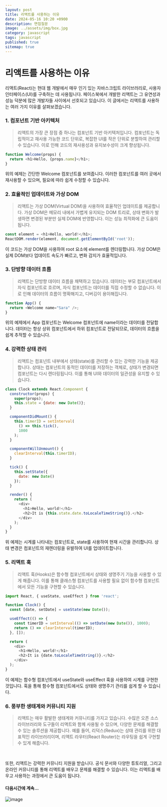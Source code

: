```yaml
---
layout: post
title: 리액트를 사용하는 이유
date: 2024-05-16 10:20 +0900
description: 면접질문
image: ../assets/img/box.jpg
category: javascript
tags: javascript 
published: true
sitemap: true
---
```




# 리액트를 사용하는 이유
리액트(React)는 현대 웹 개발에서 매우 인기 있는 자바스크립트 라이브러리로, 사용자 인터페이스(UI)를 구축하는 데 사용됩니다. 페이스북에서 개발한 리액트는 그 유연성과 성능 덕분에 많은 개발자들 사이에서 선호되고 있습니다. 이 글에서는 리액트를 사용하는 여러 가지 이유를 살펴보겠습니다.

### 1. 컴포넌트 기반 아키텍처
>리액트의 가장 큰 장점 중 하나는 컴포넌트 기반 아키텍처입니다. 컴포넌트는 독립적이고 재사용 가능한 코드 단위로, 복잡한 UI를 작은 단위로 분할하여 관리할 수 있습니다. 이로 인해 코드의 재사용성과 유지보수성이 크게 향상됩니다.

```javascript
function Welcome(props) {
  return <h1>Hello, {props.name}</h1>;
}
```
위의 예제는 간단한 Welcome 컴포넌트를 보여줍니다. 이러한 컴포넌트를 여러 곳에서 재사용할 수 있으며, 필요에 따라 쉽게 수정할 수 있습니다.

### 2. 효율적인 업데이트와 가상 DOM
>리액트는 가상 DOM(Virtual DOM)을 사용하여 효율적인 업데이트를 제공합니다. 가상 DOM은 메모리 내에서 가볍게 유지되는 DOM 트리로, 상태 변화가 발생하면 변경된 부분만 실제 DOM에 반영합니다. 이는 성능 최적화에 큰 도움이 됩니다.

```javascript
const element = <h1>Hello, world!</h1>;
ReactDOM.render(element, document.getElementById('root'));
```
이 코드는 가상 DOM을 사용하여 root 요소에 element를 렌더링합니다. 가상 DOM은 실제 DOM보다 업데이트 속도가 빠르고, 변화 감지가 효율적입니다.

### 3. 단방향 데이터 흐름
>리액트는 단방향 데이터 흐름을 채택하고 있습니다. 데이터는 부모 컴포넌트에서 자식 컴포넌트로 흐르며, 자식 컴포넌트는 데이터를 직접 수정할 수 없습니다. 이로 인해 데이터의 흐름이 명확해지고, 디버깅이 용이해집니다.

```javascript
function App() {
  return <Welcome name="Sara" />;
}
```
위의 예제에서 App 컴포넌트는 Welcome 컴포넌트에 name이라는 데이터를 전달합니다. 데이터는 항상 상위 컴포넌트에서 하위 컴포넌트로 전달되므로, 데이터의 흐름을 쉽게 추적할 수 있습니다.
<br>

### 4. 강력한 상태 관리
> 리액트는 컴포넌트 내부에서 상태(state)를 관리할 수 있는 강력한 기능을 제공합니다. 상태는 컴포넌트의 동적인 데이터를 저장하는 객체로, 상태가 변경되면 컴포넌트는 다시 렌더링됩니다. 이를 통해 UI와 데이터의 일관성을 유지할 수 있습니다.

```javascript
class Clock extends React.Component {
  constructor(props) {
    super(props);
    this.state = {date: new Date()};
  }

  componentDidMount() {
    this.timerID = setInterval(
      () => this.tick(),
      1000
    );
  }

  componentWillUnmount() {
    clearInterval(this.timerID);
  }

  tick() {
    this.setState({
      date: new Date()
    });
  }

  render() {
    return (
      <div>
        <h1>Hello, world!</h1>
        <h2>It is {this.state.date.toLocaleTimeString()}.</h2>
      </div>
    );
  }
}
```
위 예제는 시계를 나타내는 컴포넌트로, state를 사용하여 현재 시간을 관리합니다. 상태 변경은 컴포넌트의 재렌더링을 유발하여 UI를 업데이트합니다.

### 5. 리액트 훅
> 리액트 훅(Hooks)은 함수형 컴포넌트에서 상태와 생명주기 기능을 사용할 수 있게 해줍니다. 이를 통해 클래스형 컴포넌트를 사용할 필요 없이 함수형 컴포넌트에서 모든 기능을 구현할 수 있습니다.

```javascript
import React, { useState, useEffect } from 'react';

function Clock() {
  const [date, setDate] = useState(new Date());

  useEffect(() => {
    const timerID = setInterval(() => setDate(new Date()), 1000);
    return () => clearInterval(timerID);
  }, []);

  return (
    <div>
      <h1>Hello, world!</h1>
      <h2>It is {date.toLocaleTimeString()}.</h2>
    </div>
  );
}
```
이 예제는 함수형 컴포넌트에서 useState와 useEffect 훅을 사용하여 시계를 구현한 것입니다. 훅을 통해 함수형 컴포넌트에서도 상태와 생명주기 관리를 쉽게 할 수 있습니다.

### 6. 풍부한 생태계와 커뮤니티 지원
>리액트는 매우 활발한 생태계와 커뮤니티를 가지고 있습니다. 수많은 오픈 소스 라이브러리와 도구들이 리액트와 함께 사용될 수 있으며, 다양한 문제를 해결할 수 있는 솔루션을 제공합니다. 예를 들어, 리덕스(Redux)는 상태 관리를 위한 대표적인 라이브러리이며, 리액트 라우터(React Router)는 라우팅을 쉽게 구현할 수 있게 해줍니다.

<br>

또한, 리액트는 강력한 커뮤니티 지원을 받습니다. 공식 문서와 다양한 튜토리얼, 그리고 온라인 커뮤니티를 통해 리액트를 배우고 문제를 해결할 수 있습니다. 이는 리액트를 배우고 사용하는 과정에서 큰 도움이 됩니다.


#### 다음시간에 계속...
![image](https://github.com/nicejmp1/nicejmp1.github.io/assets/163364733/90a41f22-19d3-4d17-b649-016d5880fa98)
